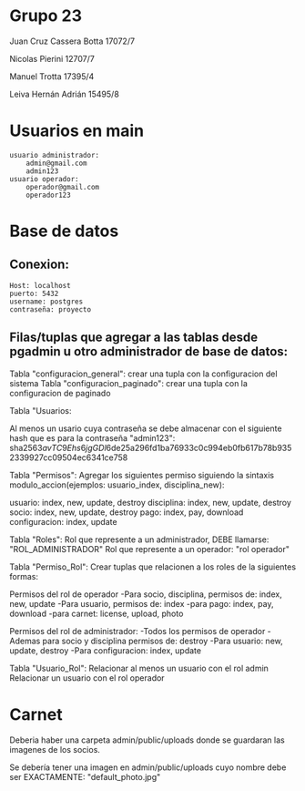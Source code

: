# Grupo 23

Juan Cruz Cassera Botta 17072/7

Nicolas Pierini 12707/7

Manuel Trotta 17395/4

Leiva Hernán Adrián 15495/8

# Usuarios en main
    usuario administrador:
        admin@gmail.com
        admin123
    usuario operador:
        operador@gmail.com
        operador123
        
# Base de datos

## Conexion:
    Host: localhost
    puerto: 5432
    username: postgres
    contraseña: proyecto

## Filas/tuplas que agregar a las tablas desde pgadmin u otro administrador de base de datos:

Tabla "configuracion_general": crear una tupla con la configuracion del sistema
Tabla "configuracion_paginado": crear una tupla con la configuracion de paginado

Tabla "Usuarios:

Al menos un usario cuya contraseña se debe almacenar con el siguiente hash que es para la contraseña "admin123":
sha256$3avTC9Ehs6jgGDl6$de25a296fd1ba76933c0c994eb0fb617b78b9352339927cc09504ec6341ce758


Tabla "Permisos":
Agregar los siguientes permiso siguiendo la sintaxis modulo_accion(ejemplos: usuario_index, disciplina_new):

usuario: index, new, update, destroy
disciplina: index, new, update, destroy
socio: index, new, update, destroy
pago: index, pay, download
configuracion: index, update


Tabla "Roles":
Rol que represente a un administrador, DEBE llamarse: "ROL_ADMINISTRADOR"
Rol que represente a un operador: "rol operador"


Tabla "Permiso_Rol":
Crear tuplas que relacionen a los roles de la siguientes formas:

Permisos del rol de operador
-Para socio, disciplina, permisos de: index, new, update
-Para usuario, permisos de: index
-para pago: index, pay, download
-para carnet: license, upload, photo

Permisos del rol de administrador: 
-Todos los permisos de operador
-Ademas para socio y disciplina permisos de: destroy
-Para usuario: new, update, destroy
-Para configuracion: index, update


Tabla "Usuario_Rol":
Relacionar al menos un usuario con el rol admin
Relacionar un usuario con el rol operador

# Carnet
Deberia haber una carpeta admin/public/uploads donde se guardaran las imagenes de los socios.

Se debería tener una imagen en admin/public/uploads cuyo nombre debe ser EXACTAMENTE: "default_photo.jpg"
